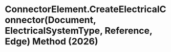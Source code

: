 # ConnectorElement.CreateElectricalConnector(Document, ElectricalSystemType, Reference, Edge) Method (2026)

﻿